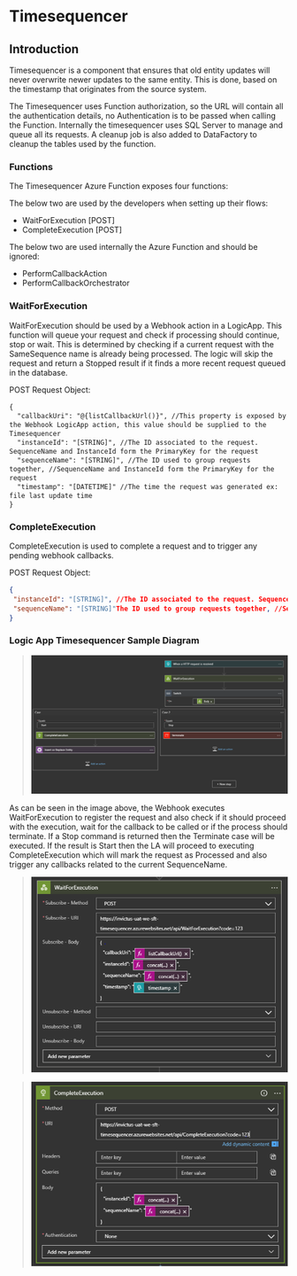 # Timesequencer

## Introduction

Timesequencer is a component that ensures that old entity updates will never overwrite newer updates to the same entity.  This is done, based on the timestamp that originates from the source system.

The Timesequencer uses Function authorization, so the URL will contain all the authentication details, no Authentication is to be passed when calling the Function. Internally the timesequencer uses SQL Server to manage and queue all its requests. A cleanup job is also added to DataFactory to cleanup the tables used by the function.

### Functions

The Timesequencer Azure Function exposes four functions:

The below two are used by the developers when setting up their flows:

* WaitForExecution [POST]
* CompleteExecution [POST]

The below two are used internally the Azure Function and should be ignored:

* PerformCallbackAction
* PerformCallbackOrchestrator

### WaitForExecution

WaitForExecution should be used by a Webhook action in a LogicApp. This function will queue your request and check if processing should continue, stop or wait. This is determined by checking if a current request with the SameSequence name is already being processed. The logic will skip the request and return a Stopped result if it finds a more recent request queued in the database.

POST Request Object:

```
{
  "callbackUri": "@{listCallbackUrl()}", //This property is exposed by the Webhook LogicApp action, this value should be supplied to the Timesequencer
  "instanceId": "[STRING]", //The ID associated to the request. SequenceName and InstanceId form the PrimaryKey for the request
  "sequenceName": "[STRING]", //The ID used to group requests together, //SequenceName and InstanceId form the PrimaryKey for the request
  "timestamp": "[DATETIME]" //The time the request was generated ex: file last update time
}
```

### CompleteExecution

CompleteExecution is used to complete a request and to trigger any pending webhook callbacks.

POST Request Object:

```json
{
 "instanceId": "[STRING]", //The ID associated to the request. SequenceName and InstanceId form the PrimaryKey for the request
 "sequenceName": "[STRING]"The ID used to group requests together, //SequenceName and InstanceId form the PrimaryKey for the request
}
```

### Logic App Timesequencer Sample Diagram

> ![ifa-timesequencer-la](../../images/ifa-timesequencer-la.png)

As can be seen in the image above, the Webhook executes WaitForExecution to register the request and also check if it should proceed with the execution, wait for the callback to be called or if the process should terminate. If a Stop command is returned then the Terminate case will be executed. If the result is Start then the LA will proceed to executing CompleteExecution which will mark the request as Processed and also trigger any callbacks related to the current SequenceName.

> ![ifa-timesequencer-we-la](../../images/ifa-timesequencer-we-la.png)

> ![ifa-timesequencer-ce-la](../../images/ifa-timesequencer-ce-la.png)
